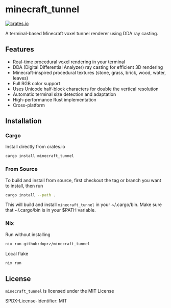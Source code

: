 # minecraft_tunnel

[![crates.io](https://img.shields.io/crates/v/minecraft_tunnel)](https://crates.io/crates/minecraft_tunnel)

A terminal-based Minecraft voxel tunnel renderer using DDA ray casting.

## Features

- Real-time procedural voxel rendering in your terminal
- DDA (Digital Differential Analyzer) ray casting for efficient 3D rendering
- Minecraft-inspired procedural textures (stone, grass, brick, wood, water, leaves)
- Full RGB color support
- Uses Unicode half-block characters for double the vertical resolution
- Automatic terminal size detection and adaptation
- High-performance Rust implementation
- Cross-platform

## Installation

### Cargo

Install directly from crates.io
```bash
cargo install minecraft_tunnel
```

### From Source
To build and install from source, first checkout the tag or branch you want to install, then run
```bash
cargo install --path .
```
This will build and install `minecraft_tunnel` in your ~/.cargo/bin. Make sure that ~/.cargo/bin is in your $PATH variable.

### Nix

Run without installing
```bash
nix run github:doprz/minecraft_tunnel
```

Local flake
```bash
nix run
```

## License
`minecraft_tunnel` is licensed under the MIT License

SPDX-License-Identifier: MIT